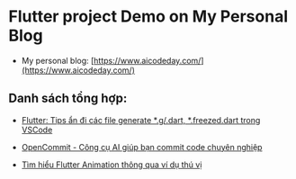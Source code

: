 # Flutter project Demo on My Personal Blog

- My personal blog: [https://www.aicodeday.com/](https://www.aicodeday.com/)

## Danh sách tổng hợp:
- [Flutter: Tips ẩn đi các file generate *.g/.dart, *.freezed.dart trong VSCode
](https://www.aicodeday.com/flutter-tip-an-di-cac-file-generate-vscode/)

- [OpenCommit - Công cụ AI giúp bạn commit code chuyên nghiệp
](https://www.aicodeday.com/gioi-thieu-open-commit-cach-su-dung/)

- [Tìm hiểu Flutter Animation thông qua ví dụ thú vị
](https://www.aicodeday.com/tim-hieu-flutter-animation-qua-vi-du/)
